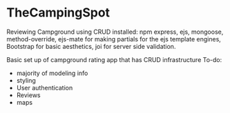 # TheCampingSpot
Reviewing Campground using CRUD
installed: npm express, ejs, mongoose, method-override, ejs-mate for making partials for the ejs template engines, Bootstrap for basic aesthetics, joi for server side validation.

Basic set up of campground rating app that has CRUD infrastructure
To-do:
* majority of modeling info
* styling
* User authentication
* Reviews
* maps


